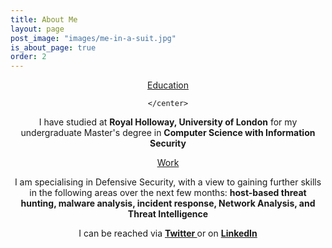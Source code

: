 ```yaml
---
title: About Me
layout: page
post_image: "images/me-in-a-suit.jpg"
is_about_page: true
order: 2
---
```


<p> 
    <center>
        <u>Education</u>
        
    </center>
    
</p>

<p>
    <center>
        I have studied at <b>Royal Holloway, University of London</b> for my undergraduate Master's degree in <b>Computer Science with Information Security</b>
    </center>
</p>

<p>
    <center>
        <u>Work</u>
    </center>
</p>

<p>
    <center>
        I am specialising in Defensive Security, with a view to gaining further skills in the following areas over the next few months: <b> host-based threat hunting, malware analysis, incident response, Network Analysis, and Threat Intelligence </b>
    </center>
</p>

<p>
    <center>
        I can be reached via <b><a href="https://twitter.com/dipotwb"> Twitter </a></b> or on <b><a href = "https://www.linkedin.com/in/dipo-r-8a2a31141/"> LinkedIn </a></b>
    </center>